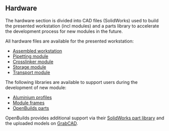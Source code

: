 ## Hardware

The hardware section is divided into CAD files (SolidWorks) used to build the presented workstation (incl modules) and a parts library to accelerate the development process for new modules in the future.

All hardware files are available for the presented workstation:

 * [Assembled workstation](workstation)
 * [Pipetting module](modulePipetting)  
 * [Crosslinker module](moduleCrosslinker)
 * [Storage module](moduleStorage)
 * [Transport module](moduleTransport)

The following libraries are available to support users during the development of new module:

 * [Aluminium profiles](profiles)
 * [Module frames](moduleFrame)
 * [OpenBuilds parts](OpenBuilds)

OpenBuilds provides additional support via their [SolidWorks part library](https://openbuilds.com/projectresources/solidworks-2014-parts-library.160/) and the uploaded models on [GrabCAD](https://grabcad.com/openbuilds-1/models).
